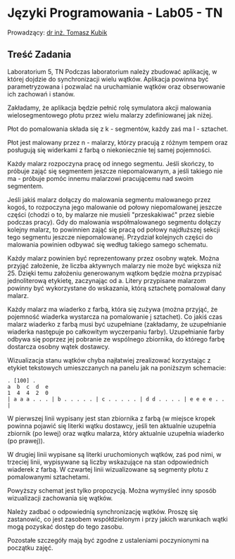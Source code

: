# Języki Programowania - Lab05 - TN

Prowadzący: [dr inż. Tomasz Kubik](http://tomasz.kubik.staff.iiar.pwr.wroc.pl/)

## Treść Zadania

Laboratorium 5, TN Podczas laboratorium należy zbudować aplikację, w której dojdzie do synchronizacji wielu wątków. Aplikacja powinna być parametryzowana i pozwalać na uruchamianie wątków oraz obserwowanie ich zachowań i stanów.

Zakładamy, że aplikacja będzie pełnić rolę symulatora akcji malowania wielosegmentowego płotu przez wielu malarzy zdefiniowanej jak niżej.

Płot do pomalowania składa się z k - segmentów, każdy zaś ma l - sztachet.

Płot jest malowany przez n - malarzy, którzy pracują z różnym tempem oraz posługują się widerkami z farbą o niekoniecznie tej samej pojemności.

Każdy malarz rozpoczyna pracę od innego segmentu. Jeśli skończy, to próbuje zająć się segmentem jeszcze niepomalowanym, a jeśli takiego nie ma - próbuje pomóc innemu malarzowi pracującemu nad swoim segmentem.

Jeśli jakiś malarz dołączy do malowania segmentu malowanego przez kogoś, to rozpoczyna jego malowanie od połowy niepomalowanej jeszcze części (chodzi o to, by malarze nie musieli "przeskakiwać" przez siebie podczas pracy). Gdy do malowania współmalowanego segmentu dołączy kolejny malarz, to powinnien zająć się pracą od połowy najdłuższej sekcji tego segmentu jeszcze niepomalowanej. Przydział kolejnych części do malowania powinien odbywać się według takiego samego schematu.


Każdy malarz powinien być reprezentowany przez osobny wątek. Można przyjąć założenie, że liczba aktywnych malarzy nie może być większa niż 25. Dzięki temu założeniu generowanym wątkom będzie można przypisać jednoliterową etykietę, zaczynając od a. Litery przypisane malarzom powinny być wykorzystane do wskazania, którą sztachetę pomalował dany malarz.

Każdy malarz ma wiaderko z farbą, która się zużywa (można przyjąć, że pojemność wiaderka wystarcza na pomalowanie j sztachet). Co jakiś czas malarz wiaderko z farbą musi być uzupełniane (zakładamy, że uzupełnianie wiaderka następuje po całkowitym wyczerpaniu farby). Uzupełnianie farby odbywa się poprzez jej pobranie ze wspólnego zbiornika, do którego farbę dostarcza osobny wątek dostawcy.

Wizualizacja stanu wątków chyba najłatwiej zrealizować korzystając z etykiet tekstowych umieszczanych na panelu jak na poniższym schemacie:

```
. [100] .
a  b  c  d  e
1  4  4  2  0
| a a a . . . | b . . . . . | c . . . . . | d d . . . . | e e e e . . |
```

W pierwszej linii wypisany jest stan zbiornika z farbą (w miejsce kropek powinna pojawić się literki wątku dostawcy, jeśli ten aktualnie uzupełnia zbiornik (po lewej) oraz wątku malarza, który aktualnie uzupełnia wiaderko (po prawej)).

W drugiej linii wypisane są literki uruchomionych wątków, zaś pod nimi, w trzeciej linii, wypisywane są liczby wskazujące na stan odpowiednich wiaderek z farbą. W czwartej linii wizualizowane są segmenty płotu z pomalowanymi sztachetami.

Powyższy schemat jest tylko propozycją. Można wymyśleć inny sposób wizualizacji zachowania się wątków.

Należy zadbać o odpowiednią synchronizację wątków. Proszę się zastanowić, co jest zasobem współdzielonym i przy jakich warunkach wątki mogą pozyskać dostęp do tego zasobu.

Pozostałe szczegóły mają być zgodne z ustaleniami poczynionymi na początku zajęć.